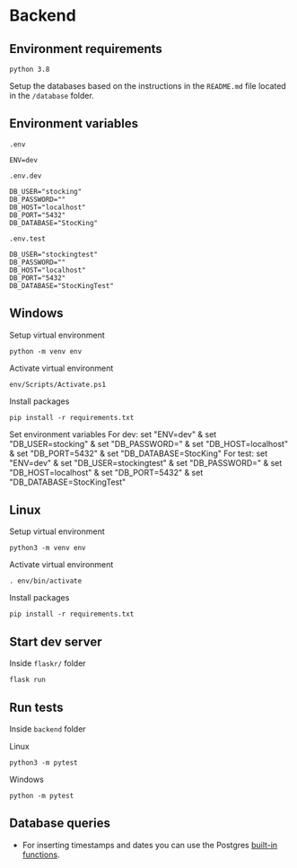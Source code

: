 # Backend

## Environment requirements

    python 3.8

Setup the databases based on the instructions in the `README.md` file located in the `/database` folder.

## Environment variables

`.env`
```
ENV=dev
```

`.env.dev`
```
DB_USER="stocking"
DB_PASSWORD=""
DB_HOST="localhost"
DB_PORT="5432"
DB_DATABASE="StocKing"
```

`.env.test`
```
DB_USER="stockingtest"
DB_PASSWORD=""
DB_HOST="localhost"
DB_PORT="5432"
DB_DATABASE="StocKingTest"
```
## Windows

Setup virtual environment

    python -m venv env

Activate virtual environment

    env/Scripts/Activate.ps1

Install packages

    pip install -r requirements.txt

Set environment variables
    For dev:
        set "ENV=dev" & set "DB_USER=stocking" & set "DB_PASSWORD=" & set "DB_HOST=localhost" & set "DB_PORT=5432" & set "DB_DATABASE=StocKing"
    For test:
        set "ENV=dev" & set "DB_USER=stockingtest" & set "DB_PASSWORD=" & set "DB_HOST=localhost" & set "DB_PORT=5432" & set "DB_DATABASE=StocKingTest"

## Linux

Setup virtual environment

    python3 -m venv env

Activate virtual environment

    . env/bin/activate

Install packages

    pip install -r requirements.txt


## Start dev server

Inside ``flaskr/`` folder

    flask run

## Run tests

Inside ``backend`` folder

Linux

    python3 -m pytest

Windows

    python -m pytest

## Database queries

- For inserting timestamps and dates you can use the Postgres [built-in functions](https://www.postgresql.org/docs/current/functions-datetime.html#FUNCTIONS-DATETIME-CURRENT).